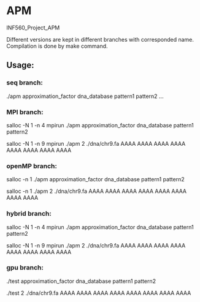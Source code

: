 # APM
INF560_Project_APM

Different versions are kept in different branches with corresponded name. Compilation is done by make command.


## Usage: 

### seq branch: 
./apm approximation_factor dna_database pattern1 pattern2 ...

### MPI branch: 
salloc -N 1 -n 4 mpirun ./apm approximation_factor dna_database pattern1 pattern2 

salloc -N 1 -n 9 mpirun ./apm 2 ./dna/chr9.fa AAAA AAAA AAAA AAAA AAAA AAAA AAAA AAAA

### openMP branch: 
salloc -n 1 ./apm approximation_factor dna_database pattern1 pattern2 

salloc -n 1 ./apm 2 ./dna/chr9.fa AAAA AAAA AAAA AAAA AAAA AAAA AAAA AAAA
### hybrid branch: 
salloc -N 1 -n 4 mpirun ./apm approximation_factor dna_database pattern1 pattern2 

salloc -N 1 -n 9 mpirun ./apm 2 ./dna/chr9.fa AAAA AAAA AAAA AAAA AAAA AAAA AAAA AAAA

### gpu branch: 
./test approximation_factor dna_database pattern1 pattern2

./test 2 ./dna/chr9.fa AAAA AAAA AAAA AAAA AAAA AAAA AAAA AAAA

